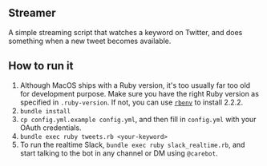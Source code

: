 ## Streamer
A simple streaming script that watches a keyword on Twitter, and does something when a new tweet becomes available.

## How to run it

1. Although MacOS ships with a Ruby version, it's too usually far too old for development purpose. Make sure you have the right Ruby version as specified in `.ruby-version`. If not, you can use [`rbenv`](https://github.com/rbenv/rbenv) to install 2.2.2.
1. `bundle install`
1. `cp config.yml.example config.yml`, and then fill in `config.yml` with your OAuth credentials.
1. `bundle exec ruby tweets.rb <your-keyword>`
1. To run the realtime Slack, `bundle exec ruby slack_realtime.rb`, and start talking to the bot in any channel or DM using `@carebot`.
